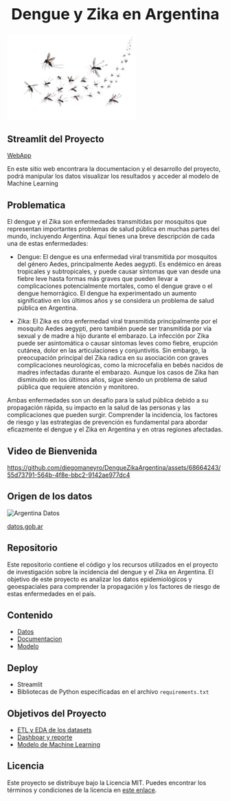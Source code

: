  <h1 style="text-align: center; font-size: 36px;">Dengue y Zika en Argentina</h1>

<img src="recursos/dengue-1.jpg" alt="Texto alternativo" width="300" height="200">


## Streamlit del Proyecto
[WebApp](https://diegomaneyro-denguezikaargentina-streamlitstreamlit-app-oigkys.streamlit.app/)

En este sitio web encontrara la documentacion y el desarrollo del proyecto, podrá manipular los datos visualizar los resultados y acceder al modelo de Machine Learning

## Problematica
El dengue y el Zika son enfermedades transmitidas por mosquitos que representan importantes problemas de salud pública en muchas partes del mundo, incluyendo Argentina. Aquí tienes una breve descripción de cada una de estas enfermedades:

- Dengue: El dengue es una enfermedad viral transmitida por mosquitos del género Aedes, principalmente Aedes aegypti. Es endémico en áreas tropicales y subtropicales, y puede causar síntomas que van desde una fiebre leve hasta formas más graves que pueden llevar a complicaciones potencialmente mortales, como el dengue grave o el dengue hemorrágico. El dengue ha experimentado un aumento significativo en los últimos años y se considera un problema de salud pública en Argentina.

- Zika: El Zika es otra enfermedad viral transmitida principalmente por el mosquito Aedes aegypti, pero también puede ser transmitida por vía sexual y de madre a hijo durante el embarazo. La infección por Zika puede ser asintomática o causar síntomas leves como fiebre, erupción cutánea, dolor en las articulaciones y conjuntivitis. Sin embargo, la preocupación principal del Zika radica en su asociación con graves complicaciones neurológicas, como la microcefalia en bebés nacidos de madres infectadas durante el embarazo. Aunque los casos de Zika han disminuido en los últimos años, sigue siendo un problema de salud pública que requiere atención y monitoreo.

Ambas enfermedades son un desafío para la salud pública debido a su propagación rápida, su impacto en la salud de las personas y las complicaciones que pueden surgir. Comprender la incidencia, los factores de riesgo y las estrategias de prevención es fundamental para abordar eficazmente el dengue y el Zika en Argentina y en otras regiones afectadas.


## Video de Bienvenida
https://github.com/diegomaneyro/DengueZikaArgentina/assets/68664243/55d73791-564b-4f8e-bbc2-9142ae977dc4

## Origen de los datos
![Argentina Datos](https://github.com/diegomaneyro/DengueZikaArgentina/blob/main/recursos/argentina-datos.png)

[datos.gob.ar](https://www.datos.gob.ar/ca/)

## Repositorio
Este repositorio contiene el código y los recursos utilizados en el proyecto de investigación sobre la incidencia del dengue y el Zika en Argentina. El objetivo de este proyecto es analizar los datos epidemiológicos y geoespaciales para comprender la propagación y los factores de riesgo de estas enfermedades en el país.

## Contenido

- [Datos](#requisitos)
- [Documentacion](https://diegomaneyro-denguezikaargentina-documentacionapp-c2xrlg.streamlit.app/)
- [Modelo](#modelo)


## Deploy

- Streamlit
- Bibliotecas de Python especificadas en el archivo `requirements.txt`

## Objetivos del Proyecto

 - [ETL y EDA de los datasets](https://awesomeopensource.com/project/elangosundar/awesome-README-templates)
 - [Dashboar y reporte](https://github.com/matiassingers/awesome-readme)
 - [Modelo de Machine Learning](https://bulldogjob.com/news/449-how-to-write-a-good-readme-for-your-github-project)

## Licencia

Este proyecto se distribuye bajo la Licencia MIT. Puedes encontrar los términos y condiciones de la licencia en [este enlace](https://opensource.org/licenses/MIT).

